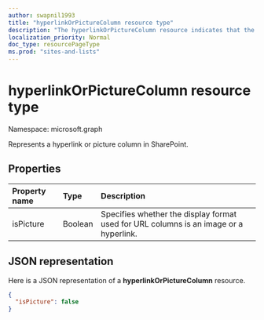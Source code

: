 ```yaml
---
author: swapnil1993
title: "hyperlinkOrPictureColumn resource type" 
description: "The hyperlinkOrPictureColumn resource indicates that the column contains URL data which can be an achortag or an image that serves as a hyperlink."
localization_priority: Normal
doc_type: resourcePageType
ms.prod: "sites-and-lists"
---
```

# hyperlinkOrPictureColumn resource type

Namespace: microsoft.graph

Represents a hyperlink or picture column in SharePoint.

## Properties

| Property name      | Type               | Description|
|:-------------------|:-------------------|:----------------------------------------------|
| isPicture       | Boolean             | Specifies whether the display format used for URL columns is an image or a hyperlink. |


## JSON representation

Here is a JSON representation of a **hyperlinkOrPictureColumn** resource.
<!-- { "blockType": "resource", "@odata.type": "microsoft.graph.hyperlinkOrPictureColumn" } -->

```json
{
  "isPicture": false
}
```